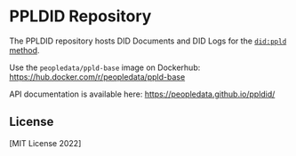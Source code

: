 # PPLDID Repository

The PPLDID repository hosts DID Documents and DID Logs for the [`did:ppld` method](https://github.com/peopledata/ppldid/).

Use the `peopledata/ppld-base` image on Dockerhub: https://hub.docker.com/r/peopledata/ppld-base 

API documentation is available here: https://peopledata.github.io/ppldid/    

## License

[MIT License 2022]
